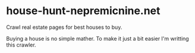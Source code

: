 # house-hunt-nepremicnine.net
Crawl real estate pages for best houses to buy.

Buying a house is no simple mather. To make it just a bit easier I'm writting this crawler.
